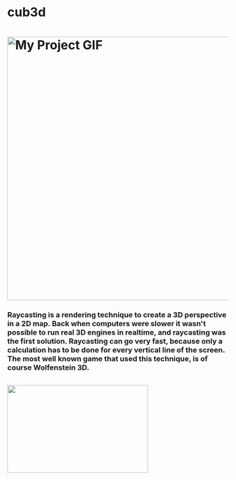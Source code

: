 # cub3d
<h1> 
  <img src="./cub.gif" alt="My Project GIF" width="800" height="600">
</h1>
<h3>
  Raycasting is a rendering technique to create a 3D perspective in a 2D map. Back when computers were slower it wasn't possible to run real 3D engines in realtime, and raycasting was the first solution. Raycasting can go very fast, because only a calculation has to be done for every vertical line of the screen. The most well known game that used this technique, is of course Wolfenstein 3D.
</h3>
<h2>
  <img alt="" src="[images/wolf3d.jpg](https://lodev.org/cgtutor/images/wolf3d.jpg)" style="width: 320px; height: 200px;">
</h2>
